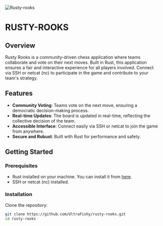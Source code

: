 ![Rusty-rooks](./assets/♖.png)

# RUSTY-ROOKS

## Overview

Rusty Rooks is a community-driven chess application where teams collaborate and vote on their next moves. Built in Rust, this application ensures a fair and interactive experience for all players involved. Connect via SSH or netcat (nc) to participate in the game and contribute to your team's strategy.

## Features

- **Community Voting**: Teams vote on the next move, ensuring a democratic decision-making process.
- **Real-time Updates**: The board is updated in real-time, reflecting the collective decision of the team.
- **Accessible Interface**: Connect easily via SSH or netcat to join the game from anywhere.
- **Secure and Robust**: Built with Rust for performance and safety.

## Getting Started

### Prerequisites

- Rust installed on your machine. You can install it from [here](https://www.rust-lang.org/tools/install).
- SSH or netcat (nc) installed.

### Installation

Clone the repository:

```bash
git clone https://github.com/UltraFishy/rusty-rooks.git
cd rusty-rooks
```
